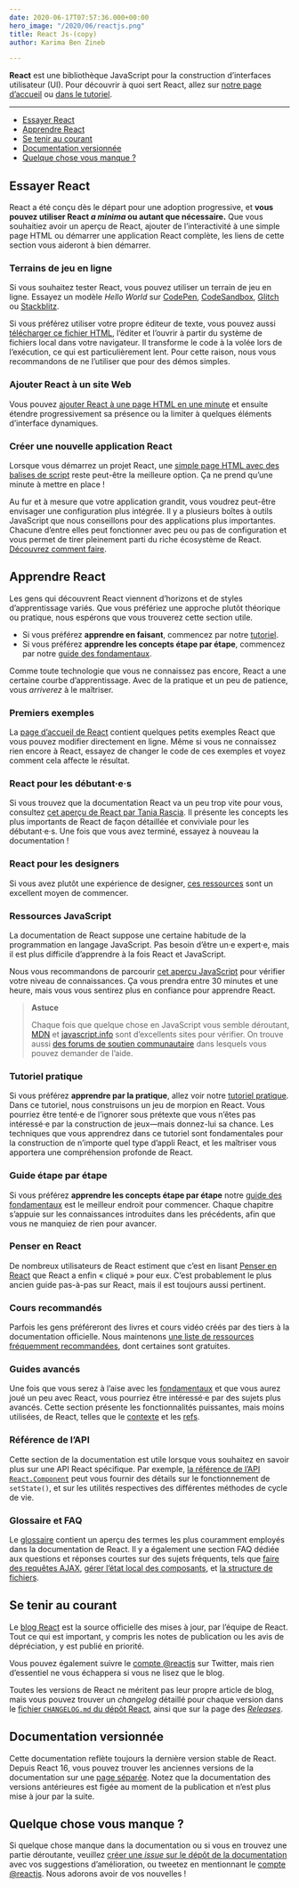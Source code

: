 ```yaml
---
date: 2020-06-17T07:57:36.000+00:00
hero_image: "/2020/06/reactjs.png"
title: React Js-(copy)
author: Karima Ben Zineb

---
```

**React** est une bibliothèque JavaScript pour la construction d’interfaces utilisateur (UI). Pour découvrir à quoi sert React, allez sur [notre page d’accueil](https://fr.reactjs.org/) ou [dans le tutoriel](https://fr.reactjs.org/tutorial/tutorial.html).

***

* [Essayer React](https://fr.reactjs.org/docs/getting-started.html#try-react)
* [Apprendre React](https://fr.reactjs.org/docs/getting-started.html#learn-react)
* [Se tenir au courant](https://fr.reactjs.org/docs/getting-started.html#staying-informed)
* [Documentation versionnée](https://fr.reactjs.org/docs/getting-started.html#versioned-documentation)
* [Quelque chose vous manque ?](https://fr.reactjs.org/docs/getting-started.html#something-missing)

## Essayer React

React a été conçu dès le départ pour une adoption progressive, et **vous pouvez utiliser React _a minima_ ou autant que nécessaire.** Que vous souhaitiez avoir un aperçu de React, ajouter de l’interactivité à une simple page HTML ou démarrer une application React complète, les liens de cette section vous aideront à bien démarrer.

### Terrains de jeu en ligne

Si vous souhaitez tester React, vous pouvez utiliser un terrain de jeu en ligne. Essayez un modèle _Hello World_ sur [CodePen](https://fr.reactjs.org/redirect-to-codepen/hello-world), [CodeSandbox](https://codesandbox.io/s/new), [Glitch](https://glitch.com/edit/#!/remix/starter-react-template) ou [Stackblitz](https://stackblitz.com/fork/react).

Si vous préférez utiliser votre propre éditeur de texte, vous pouvez aussi [télécharger ce fichier HTML](https://raw.githubusercontent.com/reactjs/reactjs.org/master/static/html/single-file-example.html), l’éditer et l’ouvrir à partir du système de fichiers local dans votre navigateur. Il transforme le code à la volée lors de l’exécution, ce qui est particulièrement lent. Pour cette raison, nous vous recommandons de ne l’utiliser que pour des démos simples.

### Ajouter React à un site Web

Vous pouvez [ajouter React à une page HTML en une minute](https://fr.reactjs.org/docs/add-react-to-a-website.html) et ensuite étendre progressivement sa présence ou la limiter à quelques éléments d’interface dynamiques.

### Créer une nouvelle application React

Lorsque vous démarrez un projet React, une [simple page HTML avec des balises de script](https://fr.reactjs.org/docs/add-react-to-a-website.html) reste peut-être la meilleure option. Ça ne prend qu’une minute à mettre en place !

Au fur et à mesure que votre application grandit, vous voudrez peut-être envisager une configuration plus intégrée. Il y a plusieurs boîtes à outils JavaScript que nous conseillons pour des applications plus importantes. Chacune d’entre elles peut fonctionner avec peu ou pas de configuration et vous permet de tirer pleinement parti du riche écosystème de React. [Découvrez comment faire](https://fr.reactjs.org/docs/create-a-new-react-app.html).

## Apprendre React

Les gens qui découvrent React viennent d’horizons et de styles d’apprentissage variés. Que vous préfériez une approche plutôt théorique ou pratique, nous espérons que vous trouverez cette section utile.

* Si vous préférez **apprendre en faisant**, commencez par notre [tutoriel](https://fr.reactjs.org/tutorial/tutorial.html).
* Si vous préférez **apprendre les concepts étape par étape**, commencez par notre [guide des fondamentaux](https://fr.reactjs.org/docs/hello-world.html).

Comme toute technologie que vous ne connaissez pas encore, React a une certaine courbe d’apprentissage. Avec de la pratique et un peu de patience, vous _arriverez_ à le maîtriser.

### Premiers exemples

La [page d’accueil de React](https://fr.reactjs.org/) contient quelques petits exemples React que vous pouvez modifier directement en ligne. Même si vous ne connaissez rien encore à React, essayez de changer le code de ces exemples et voyez comment cela affecte le résultat.

### React pour les débutant·e·s

Si vous trouvez que la documentation React va un peu trop vite pour vous, consultez [cet aperçu de React par Tania Rascia](https://www.taniarascia.com/getting-started-with-react/). Il présente les concepts les plus importants de React de façon détaillée et conviviale pour les débutant·e·s. Une fois que vous avez terminé, essayez à nouveau la documentation !

### React pour les designers

Si vous avez plutôt une expérience de designer, [ces ressources](http://reactfordesigners.com/) sont un excellent moyen de commencer.

### Ressources JavaScript

La documentation de React suppose une certaine habitude de la programmation en langage JavaScript. Pas besoin d’être un·e expert·e, mais il est plus difficile d’apprendre à la fois React et JavaScript.

Nous vous recommandons de parcourir [cet aperçu JavaScript](https://developer.mozilla.org/fr/docs/Web/JavaScript/Une_r%C3%A9introduction_%C3%A0_JavaScript) pour vérifier votre niveau de connaissances. Ça vous prendra entre 30 minutes et une heure, mais vous vous sentirez plus en confiance pour apprendre React.

> **Astuce**
>
> Chaque fois que quelque chose en JavaScript vous semble déroutant, [MDN](https://developer.mozilla.org/fr/docs/Web/JavaScript) et [javascript.info](http://javascript.info/) sont d’excellents sites pour vérifier. On trouve aussi [des forums de soutien communautaire](https://fr.reactjs.org/community/support.html) dans lesquels vous pouvez demander de l’aide.

### Tutoriel pratique

Si vous préférez **apprendre par la pratique**, allez voir notre [tutoriel pratique](https://fr.reactjs.org/tutorial/tutorial.html). Dans ce tutoriel, nous construisons un jeu de morpion en React. Vous pourriez être tenté·e de l’ignorer sous prétexte que vous n’êtes pas intéressé·e par la construction de jeux—mais donnez-lui sa chance. Les techniques que vous apprendrez dans ce tutoriel sont fondamentales pour la construction de n’importe quel type d’appli React, et les maîtriser vous apportera une compréhension profonde de React.

### Guide étape par étape

Si vous préférez **apprendre les concepts étape par étape** notre [guide des fondamentaux](https://fr.reactjs.org/docs/hello-world.html) est le meilleur endroit pour commencer. Chaque chapitre s’appuie sur les connaissances introduites dans les précédents, afin que vous ne manquiez de rien pour avancer.

### Penser en React

De nombreux utilisateurs de React estiment que c’est en lisant [Penser en React](https://fr.reactjs.org/docs/thinking-in-react.html) que React a enfin « cliqué » pour eux. C’est probablement le plus ancien guide pas-à-pas sur React, mais il est toujours aussi pertinent.

### Cours recommandés

Parfois les gens préféreront des livres et cours vidéo créés par des tiers à la documentation officielle. Nous maintenons [une liste de ressources fréquemment recommandées](https://fr.reactjs.org/community/courses.html), dont certaines sont gratuites.

### Guides avancés

Une fois que vous serez à l’aise avec les [fondamentaux](https://fr.reactjs.org/docs/hello-world.html) et que vous aurez joué un peu avec React, vous pourriez être intéressé·e par des sujets plus avancés. Cette section présente les fonctionnalités puissantes, mais moins utilisées, de React, telles que le [contexte](https://fr.reactjs.org/docs/context.html) et les [refs](https://fr.reactjs.org/docs/refs-and-the-dom.html).

### Référence de l’API

Cette section de la documentation est utile lorsque vous souhaitez en savoir plus sur une API React spécifique. Par exemple, [la référence de l’API `React.Component`](https://fr.reactjs.org/docs/react-component.html) peut vous fournir des détails sur le fonctionnement de `setState()`, et sur les utilités respectives des différentes méthodes de cycle de vie.

### Glossaire et FAQ

Le [glossaire](https://fr.reactjs.org/docs/glossary.html) contient un aperçu des termes les plus couramment employés dans la documentation de React. Il y a également une section FAQ dédiée aux questions et réponses courtes sur des sujets fréquents, tels que [faire des requêtes AJAX](https://fr.reactjs.org/docs/faq-ajax.html), [gérer l’état local des composants](https://fr.reactjs.org/docs/faq-state.html), et [la structure de fichiers](https://fr.reactjs.org/docs/faq-structure.html).

## Se tenir au courant

Le [blog React](https://fr.reactjs.org/blog/) est la source officielle des mises à jour, par l’équipe de React. Tout ce qui est important, y compris les notes de publication ou les avis de dépréciation, y est publié en priorité.

Vous pouvez également suivre le [compte @reactjs](https://twitter.com/reactjs) sur Twitter, mais rien d’essentiel ne vous échappera si vous ne lisez que le blog.

Toutes les versions de React ne méritent pas leur propre article de blog, mais vous pouvez trouver un _changelog_ détaillé pour chaque version dans le [fichier `CHANGELOG.md` du dépôt React](https://github.com/facebook/react/blob/master/CHANGELOG.md), ainsi que sur la page des [_Releases_](https://github.com/facebook/react/releases).

## Documentation versionnée

Cette documentation reflète toujours la dernière version stable de React. Depuis React 16, vous pouvez trouver les anciennes versions de la documentation sur une [page séparée](https://fr.reactjs.org/versions). Notez que la documentation des versions antérieures est figée au moment de la publication et n’est plus mise à jour par la suite.

## Quelque chose vous manque ?

Si quelque chose manque dans la documentation ou si vous en trouvez une partie déroutante, veuillez [créer une _issue_ sur le dépôt de la documentation](https://github.com/reactjs/fr.reactjs.org/issues/new) avec vos suggestions d’amélioration, ou tweetez en mentionnant le [compte @reactjs](https://twitter.com/reactjs). Nous adorons avoir de vos nouvelles !